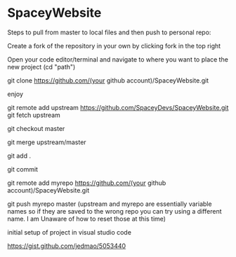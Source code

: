 # SpaceyWebsite

Steps to pull from master to local files and then push to personal repo:


Create a fork of the repository in your own by clicking fork in the top right

Open your code editor/terminal and navigate to where you want to place the new project (cd "path")

git clone https://github.com/(your github account)/SpaceyWebsite.git

enjoy

git remote add upstream https://github.com/SpaceyDevs/SpaceyWebsite.git
git fetch upstream

git checkout master

git merge upstream/master

git add .

git commit

git remote add myrepo https://github.com/(your github account)/SpaceyWebsite.git

git push myrepo master (upstream and myrepo are essentially variable names so if they are saved to the wrong repo you can try 
using a different name. I am Unaware of how to reset those at this time)

initial setup of project in visual studio code

https://gist.github.com/jedmao/5053440
